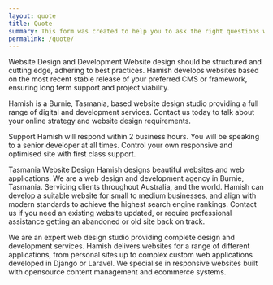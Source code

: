 ```yaml
---
layout: quote
title: Quote
summary: This form was created to help you to ask the right questions when preparing to start a new website or online project. We then use these answers to assist us to supply a better service for your needs and better results for your website.
permalink: /quote/
---
```


Website Design and Development
Website design should be structured and cutting edge, adhering to best practices. Hamish develops websites based on the most recent stable release of your preferred CMS or framework, ensuring long term support and project viability.

Hamish is a Burnie, Tasmania, based website design studio providing a full range of digital and development services. Contact us today to talk about your online strategy and website design requirements.


Support
Hamish will respond within 2 business hours. You will be speaking to a senior developer at all times. Control your own responsive and optimised site with first class support.

Tasmania Website Design
Hamish designs beautiful websites and web applications. We are a web design and development agency in Burnie, Tasmania. Servicing clients throughout Australia, and the world. Hamish can develop a suitable website for small to medium businesses, and align with modern standards to achieve the highest search engine rankings. Contact us if you need an existing website updated, or require professional assistance getting an abandoned or old site back on track.

We are an expert web design studio providing complete design and development services. Hamish delivers websites for a range of different applications, from personal sites up to complex custom web applications developed in Django or Laravel. We specialise in responsive websites built with opensource content management and ecommerce systems.